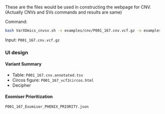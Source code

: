 These are the files would be used in constructing the webpage for CNV. (Actually CNVs and SVs commands and results are same)

Command:
```bash
bash VarXOmics_cnvsv.sh -v examples/cnv/P001_167.cnv.vcf.gz -o examples/cnv -i P001_167 -g GRCH38
```

Input: `P001_167.cnv.vcf.gz`

### UI design

#### Variant Summary 
  - Table: `P001_167.cnv.annotated.tsv`
  - Circos figure: `P001_167_vcf2circos.html`
  - Decipher

#### Exomiser Prioritization
`P001_167_Exomiser_PHENIX_PRIORITY.json`
